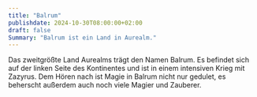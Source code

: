 ```yaml
---
title: "Balrum"
publishdate: 2024-10-30T08:00:00+02:00
draft: false
Summary: "Balrum ist ein Land in Aurealm."
---
```


Das zweitgrößte Land Aurealms trägt den Namen Balrum. Es befindet sich auf der linken Seite des Kontinentes und ist in einem intensiven Krieg mit Zazyrus. Dem Hören nach ist Magie in Balrum nicht nur gedulet, es beherscht außerdem auch noch viele Magier und Zauberer.

